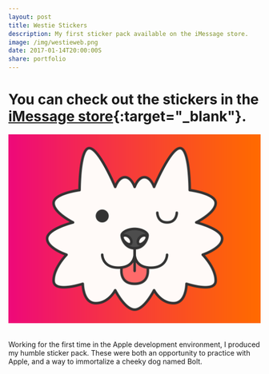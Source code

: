 ```yaml
---
layout: post
title: Westie Stickers
description: My first sticker pack available on the iMessage store.
image: /img/westieweb.png
date: 2017-01-14T20:00:00S
share: portfolio 
---
```


# You can check out the stickers in the [iMessage store](https://itunes.apple.com/us/app/westie-stickers/id1193470178?mt=8){:target="_blank"}.

<img class="col three lazyload" data-action="zoom" src="/img/1024x768.png" alt="" title="westie sticker"/>
<div class="col three caption">
&nbsp;
</div> 

Working for the first time in the Apple development environment, I produced my humble sticker pack. These were both an opportunity to practice with Apple, and a way to immortalize a cheeky dog named Bolt.

<div class="img_row">
	<img class="col one lazyload" data-action="zoom" src="{{ site.imgurl }}/img/b1.png" alt="" title="westie sticker"/>
	<img class="col one lazyload" data-action="zoom" src="{{ site.imgurl }}/img/b2.png" alt="" title="westie sticker"/>
	<img class="col one lazyload" data-action="zoom" src="{{ site.imgurl }}/img/b3.png" alt="" title="westie sticker"/>
</div>
<div class="img_row">
	<img class="col one lazyload" data-action="zoom" src="{{ site.imgurl }}/img/b4.png" alt="" title="westie sticker"/>
	<img class="col one lazyload" data-action="zoom" src="{{ site.imgurl }}/img/b5.png" alt="" title="westie sticker"/>
	<img class="col one lazyload" data-action="zoom" src="{{ site.imgurl }}/img/b6.png" alt="" title="westie sticker"/>
</div>
<div class="img_row">
	<img class="col one lazyload" data-action="zoom" src="{{ site.imgurl }}/img/b7.png" alt="" title="westie sticker"/>
	<img class="col one lazyload" data-action="zoom" src="{{ site.imgurl }}/img/b8.png" alt="" title="westie sticker"/>
	<img class="col one lazyload" data-action="zoom" src="{{ site.imgurl }}/img/b9.png" alt="" title="westie sticker"/>
</div>
<div class="img_row">
	<img class="col one lazyload" data-action="zoom" src="{{ site.imgurl }}/img/b10.png" alt="" title="westie sticker"/>
	<img class="col one lazyload" data-action="zoom" src="{{ site.imgurl }}/img/b11.png" alt="" title="westie sticker"/>
	<img class="col one lazyload" data-action="zoom" src="{{ site.imgurl }}/img/b12.png" alt="" title="westie sticker"/>
</div>
<div class="img_row">
	<img class="col one lazyload" data-action="zoom" src="{{ site.imgurl }}/img/b13.png" alt="" title="westie sticker"/>
	<img class="col one lazyload" data-action="zoom" src="{{ site.imgurl }}/img/b14.png" alt="" title="westie sticker"/>
	<img class="col one lazyload" data-action="zoom" src="{{ site.imgurl }}/img/b15.png" alt="" title="westie sticker"/>
</div>
<div class="img_row">
	<img class="col one lazyload" data-action="zoom" src="{{ site.imgurl }}/img/b16.png" alt="" title="westie sticker"/>
	<img class="col one lazyload" data-action="zoom" src="{{ site.imgurl }}/img/b17.png" alt="" title="westie sticker"/>
	<img class="col one lazyload" data-action="zoom" src="{{ site.imgurl }}/img/b18.png" alt="" title="westie sticker"/>
</div>
<div class="img_row">
	<img class="col one lazyload" data-action="zoom" src="{{ site.imgurl }}/img/b19.png" alt="" title="westie sticker"/>
	<img class="col one lazyload" data-action="zoom" src="{{ site.imgurl }}/img/b20.png" alt="" title="westie sticker"/>
	<img class="col one lazyload" data-action="zoom" src="{{ site.imgurl }}/img/b21.png" alt="" title="westie sticker"/>
</div>
<div class="img_row">
	<img class="col one lazyload" data-action="zoom" src="{{ site.imgurl }}/img/b22.png" alt="" title="westie sticker"/>
	<img class="col one lazyload" data-action="zoom" src="{{ site.imgurl }}/img/b23.png" alt="" title="westie sticker"/>
	<img class="col one lazyload" data-action="zoom" src="{{ site.imgurl }}/img/b24.png" alt="" title="westie sticker"/>
</div>
<div class="img_row">
	<img class="col one lazyload" data-action="zoom" src="{{ site.imgurl }}/img/b25.png" alt="" title="westie sticker"/>
	<img class="col one lazyload" data-action="zoom" src="{{ site.imgurl }}/img/b26.png" alt="" title="westie sticker"/>
	<img class="col one lazyload" data-action="zoom" src="{{ site.imgurl }}/img/b27.png" alt="" title="westie sticker"/>
</div>
<div class="img_row">
	<img class="col one lazyload" data-action="zoom" src="{{ site.imgurl }}/img/b28.png" alt="" title="westie sticker"/>
</div>
